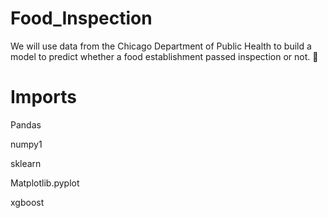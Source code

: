 # Food_Inspection

We will use data from the Chicago Department of Public Health to build a model to predict whether a food establishment passed inspection or not. 🥘
# Imports

Pandas

numpy1

sklearn

Matplotlib.pyplot

xgboost
